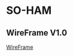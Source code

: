 # SO-HAM

## WireFrame V1.0

[WireFrame](https://www.figma.com/file/AOQZV7EtmBi3SszomUdXRm/Landing-Page?node-id=0%3A1)
